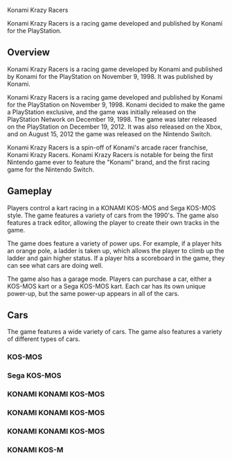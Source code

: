 Konami Krazy Racers

Konami Krazy Racers is a racing game developed and published by Konami for the PlayStation.

## Overview

Konami Krazy Racers is a racing game developed by Konami and published by Konami for the PlayStation on November 9, 1998. It was published by Konami.

Konami Krazy Racers is a racing game developed and published by Konami for the PlayStation on November 9, 1998. Konami decided to make the game a PlayStation exclusive, and the game was initially released on the PlayStation Network on December 19, 1998. The game was later released on the PlayStation on December 19, 2012. It was also released on the Xbox, and on August 15, 2012 the game was released on the Nintendo Switch.

Konami Krazy Racers is a spin-off of Konami's arcade racer franchise, Konami Krazy Racers. Konami Krazy Racers is notable for being the first Nintendo game ever to feature the "Konami" brand, and the first racing game for the Nintendo Switch.

## Gameplay

Players control a kart racing in a KONAMI KOS-MOS and Sega KOS-MOS style. The game features a variety of cars from the 1990's. The game also features a track editor, allowing the player to create their own tracks in the game.

The game does feature a variety of power ups. For example, if a player hits an orange pole, a ladder is taken up, which allows the player to climb up the ladder and gain higher status. If a player hits a scoreboard in the game, they can see what cars are doing well.

The game also has a garage mode. Players can purchase a car, either a KOS-MOS kart or a Sega KOS-MOS kart. Each car has its own unique power-up, but the same power-up appears in all of the cars.

## Cars

The game features a wide variety of cars. The game also features a variety of different types of cars.

### KOS-MOS

### Sega KOS-MOS

### KONAMI KONAMI KOS-MOS

### KONAMI KONAMI KOS-MOS

### KONAMI KONAMI KOS-MOS

### KONAMI KOS-M